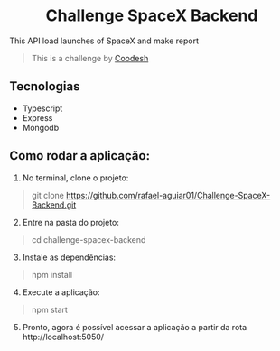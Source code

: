 <h1 align="center">Challenge SpaceX Backend</h1> 

<p> This API load launches of SpaceX and make report </p>

>  This is a challenge by [Coodesh](https://coodesh.com/)

## Tecnologias
- Typescript
- Express
- Mongodb

## Como rodar a aplicação:

1. No terminal, clone o projeto:
> git clone https://github.com/rafael-aguiar01/Challenge-SpaceX-Backend.git

2. Entre na pasta do projeto:
> cd challenge-spacex-backend

3. Instale as dependências:
> npm install

4. Execute a aplicação:
> npm start

5. Pronto, agora é possível acessar a aplicação a partir da rota http://localhost:5050/
